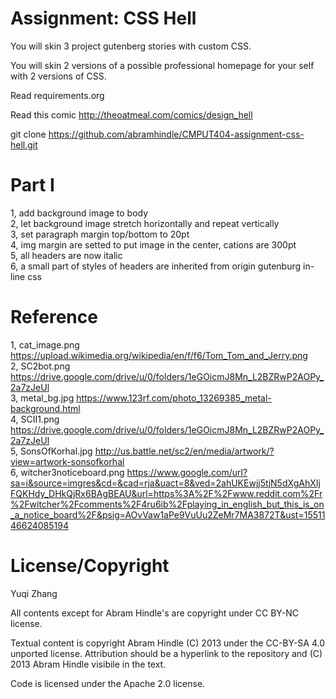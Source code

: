 Assignment: CSS Hell
====================

You will skin 3 project gutenberg stories with custom CSS.

You will skin 2 versions of a possible professional homepage for your
self with 2 versions of CSS.

Read requirements.org

Read this comic http://theoatmeal.com/comics/design_hell

git clone https://github.com/abramhindle/CMPUT404-assignment-css-hell.git

Part I
=================
1, add background image to body<br>
2, let background image stretch horizontally and repeat vertically<br>
3, set paragraph margin top/bottom to 20pt<br>
4, img margin are setted to put image in the center, cations are 300pt<br>
5, all headers are now italic<br>
6, a small part of styles of headers are inherited from origin gutenburg in-line css


Reference
=================
  1, cat_image.png https://upload.wikimedia.org/wikipedia/en/f/f6/Tom_Tom_and_Jerry.png<br>
  2, SC2bot.png https://drive.google.com/drive/u/0/folders/1eGOicmJ8Mn_L2BZRwP2AOPy_2a7zJeUl<br>
  3, metal_bg.jpg https://www.123rf.com/photo_13269385_metal-background.html<br>
  4, SCII1.png https://drive.google.com/drive/u/0/folders/1eGOicmJ8Mn_L2BZRwP2AOPy_2a7zJeUl<br>
  5, SonsOfKorhal.jpg http://us.battle.net/sc2/en/media/artwork/?view=artwork-sonsofkorhal<br>
  6, witcher3noticeboard.png https://www.google.com/url?sa=i&source=imgres&cd=&cad=rja&uact=8&ved=2ahUKEwjj5tjN5dXgAhXIjFQKHdy_DHkQjRx6BAgBEAU&url=https%3A%2F%2Fwww.reddit.com%2Fr%2Fwitcher%2Fcomments%2F4ru6ib%2Fplaying_in_english_but_this_is_on_a_notice_board%2F&psig=AOvVaw1aPe9VuUu2ZeMr7MA3872T&ust=1551146624085194<br>

License/Copyright
=================
Yuqi Zhang

All contents except for Abram Hindle's are copyright under CC BY-NC license.

Textual content is copyright Abram Hindle (C) 2013 under the CC-BY-SA
4.0 unported license. Attribution should be a hyperlink to the
repository and (C) 2013 Abram Hindle visibile in the text.

Code is licensed under the Apache 2.0 license.

